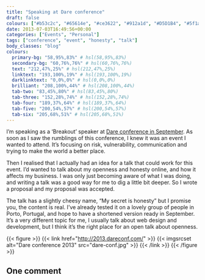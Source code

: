 ```yaml
---
title: "Speaking at Dare conference"
draft: false
colours: ["#b53c2c", "#65614e", "#ce3622", "#912a1d", "#D5D1B4", "#5f1a11", "#ffffff"]
date: 2013-07-03T16:49:56+00:00
categories: ["Events", "Personal"]
tags: ["conference", "event", "honesty", "talk"]
body_classes: "blog"
colours:
  primary-bg: "58,95%,83%" # hsl(58,95%,83%)
  secondary-bg: "60,76%,76%" # hsl(60,76%,76%)
  text: "212,47%,25%" # hsl(212,47%,25%)
  linktext: "193,100%,19%" # hsl(193,100%,19%)
  darklinktext: "0,0%,0%" # hsl(0,0%,0%)
  brilliant: "208,100%,44%" # hsl(208,100%,44%)
  tab-two: "83,45%,80%" # hsl(83,45%,80%)
  tab-three: "152,28%,74%" # hsl(152,28%,74%)
  tab-four: "189,37%,64%" # hsl(189,37%,64%)
  tab-five: "200,54%,57%" # hsl(200,54%,57%)
  tab-six: "205,68%,51%" # hsl(205,68%,51%)
---
```


I’m speaking as a ‘Breakout’ speaker at [Dare conference in September](http://2013.dareconf.com/). As soon as I saw the rumblings of this conference, I knew it was an event I wanted to attend. It’s focusing on risk, vulnerability, communication and trying to make the world a better place.

Then I realised that I actually had an idea for a talk that could work for this event. I’d wanted to talk about my openness and honesty online, and how it affects my business. I was only just becoming aware of what I was doing, and writing a talk was a good way for me to dig a little bit deeper. So I wrote a proposal and my proposal was accepted.

The talk has a slightly cheesy name, “My secret is honesty” but I promise you, the content is real. I’ve already tested it on a lovely group of people in Porto, Portugal, and hope to have a shortened version ready in September. It’s a very different topic for me, I usually talk about web design and development, but I think it’s the right place for an open talk about openness.

{{< figure >}}
  {{< link href="http://2013.dareconf.com/" >}}
  	{{< imgsrcset alt="Dare conference 2013" src="dare-conf.jpg" >}}
  {{< /link >}}
{{< /figure >}}

## One comment

<ol class="commentlist">
			</ol>
